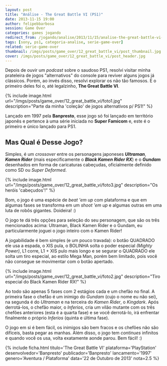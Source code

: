 ```yaml
---
layout: post
title: "Análise - The Great Battle VI (PS1)"
date: 2013-11-15 19:00
author: felipebbarbosa
session: Game Over
categories: games jogando
redirect_from: /jogando/analise/2013/11/15/analise-the-great-battle-vi-ps1.html
tags: [sony, ps1, categoria-analise, serie-game-over]
related: serie-game-over
thumbnail: /imgs/posts/game_over/12_great_battle_vi/post_thumbnail.jpg
cover: /imgs/posts/game_over/12_great_battle_vi/post_header.jpg
---
```


Depois de ouvir um _podcast_ sobre o saudoso PS1, resolvi visitar minha prateleira de jogos "alternativos" do console para reviver alguns jogos já clássicos. Porém, ao invés disso, resolvi explorar os não tão famosos. E o primeiro deles foi o, até legalzinho, **The Great Battle VI**.

<!--more-->

{% include image.html url="/imgs/posts/game_over/12_great_battle_vi/foto1.jpg" description="Parte da minha 'coleção' de jogos alternativos p/ PS1!" %}

Lançado em 1997 pela **Banpresto**, esse jogo só foi lançado em território japonês e pertence à uma série iniciada no **Super Famicom** e, este é o primeiro e único lançado para PS1.

## Mas Qual é Desse Jogo?

Simples, é um _crossover_ entre os personagens japoneses **_Ultraman_**, **_Kamen Rider_** (mais especificamente o **_Black Kamen Rider RX_**) e o **_Gundam_** desenhados em forma de caricaturas cabeçudas, oficialmente definido como SD ou _Super Deformed_.

{% include image.html url="/imgs/posts/game_over/12_great_battle_vi/foto3.jpg" description="Os heróis 'cabeçudos'!" %}

Bom, o jogo é uma espécie de _beat 'em up_ com plataforma e que em algumas fases se transforma em um _shoot 'em up_ e algumas outras em uma luta de robôs gigantes. Doideira! :)

O jogo te dá três opções para seleção do seu personagem, que são os três mencionados acima: Ultraman, Black Kamen Rider e o Gundam, eu particularmente joguei o jogo inteiro com o Kamen Rider!

A jogabilidade é bem simples (e um pouco travada): o botão QUADRADO ele usa a espada, o XIS pula, o BOLINHA solta o poder especial _(Mighty Power)_, L1 corre, L1 + XIS pulo mais longo e se segurar o QUADRADO ele solta um tiro especial, ao estilo Mega Man, porém bem limitado, pois você não consegue se movimentar com o botão apertado.

{% include image.html url="/imgs/posts/game_over/12_great_battle_vi/foto2.jpg" description="Tiro especial do Black Kamen Rider RX!" %}

Ao todo são apenas 5 fases com 2 estágios cada e um chefão no final. A primeira fase o chefão é um inimigo do _Gundam_ (cujo o nome eu não sei), na segunda é do _Ultraman_ e na terceira do _Kamen Rider_, o _Kingdark_. Após derrotá-los, o chefão maior, o _Inferios_, cria um vilão mutante com os três chefões anteriores (esta é a quarta fase) e se você derrotá-lo, irá enfrentar finalmente o próprio _Inferios_ (quinta e última fase).

O jogo em si é bem fácil, os inimigos são bem fracos e os chefões não são difíceis, basta pegar as manhas. Além disso, o jogo tem _continues_ infinitos e quando você os usa, volta exatamente aonde parou. Bem fácil! :)

{% include ficha.html
  titulo='The Great Battle VI'
  plataforma='PlayStation'
  desenvolvedor='Banpresto'
  publicador='Banpresto'
  lancamento='1997'
  genero='Aventura / Plataforma'
  data='22 de Outubro de 2013'
  nota=2.5 %}
